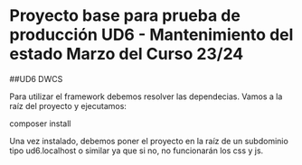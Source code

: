 # Proyecto base para prueba de producción UD6 - Mantenimiento del estado Marzo del Curso 23/24

##UD6 DWCS


Para utilizar el framework debemos resolver las dependecias. Vamos a la raíz del proyecto y ejecutamos:

composer install

Una vez instalado, debemos poner el proyecto en la raíz de un subdominio tipo ud6.localhost o similar ya que si no, no funcionarán los css y js.
